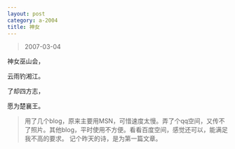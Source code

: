 ```yaml
---
layout: post
category: a-2004
title: 神女
---
```


> 2007-03-04

神女巫山会，

云雨钓湘江。

了却四方志，

愿为楚襄王。

> 用了几个blog，原来主要用MSN，可惜速度太慢。弄了个qq空间，又传不了照片。其他blog，平时使用不方便。看看百度空间，感觉还可以，能满足我不高的要求。
> 记个昨天的诗，是为第一篇文章。